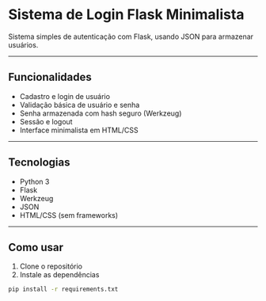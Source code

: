 # Sistema de Login Flask Minimalista

Sistema simples de autenticação com Flask, usando JSON para armazenar usuários.

---

## Funcionalidades

- Cadastro e login de usuário
- Validação básica de usuário e senha
- Senha armazenada com hash seguro (Werkzeug)
- Sessão e logout
- Interface minimalista em HTML/CSS

---

## Tecnologias

- Python 3
- Flask
- Werkzeug
- JSON
- HTML/CSS (sem frameworks)

---

## Como usar

1. Clone o repositório  
2. Instale as dependências  
```bash
pip install -r requirements.txt

 
